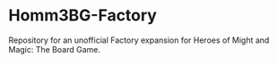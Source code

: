 # Homm3BG-Factory
Repository for an unofficial Factory expansion for Heroes of Might and Magic: The Board Game.
